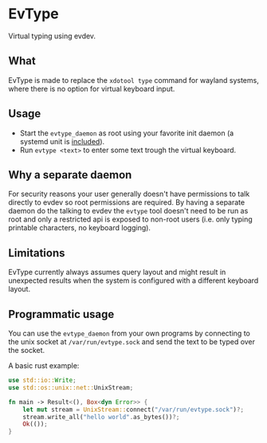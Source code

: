 # EvType

Virtual typing using evdev.

## What

EvType is made to replace the `xdotool type` command for wayland systems, where there is no option for virtual keyboard input.

## Usage

- Start the `evtype_daemon` as root using your favorite init daemon (a systemd unit is [included](evtype.service)).
- Run `evtype <text>` to enter some text trough the virtual keyboard.

## Why a separate daemon

For security reasons your user generally doesn't have permissions to talk directly to evdev so root permissions are required.
By having a separate daemon do the talking to evdev the `evtype` tool doesn't need to be run as root and only a restricted api
is exposed to non-root users (i.e. only typing printable characters, no keyboard logging).

## Limitations

EvType currently always assumes query layout and might result in unexpected results when the system is configured
with a different keyboard layout.

## Programmatic usage

You can use the `evtype_daemon` from your own programs by connecting to the unix socket at `/var/run/evtype.sock` and
send the text to be typed over the socket.

A basic rust example:

```rust
use std::io::Write;
use std::os::unix::net::UnixStream;

fn main -> Result<(), Box<dyn Error>> {
    let mut stream = UnixStream::connect("/var/run/evtype.sock")?;
    stream.write_all("hello world".as_bytes())?;
    Ok(());
}
```  